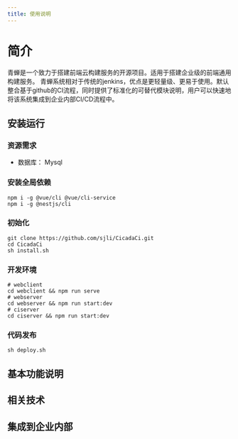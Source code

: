```yaml
---
title: 使用说明
---
```


# 简介

青蝉是一个致力于搭建前端云构建服务的开源项目。适用于搭建企业级的前端通用构建服务。
青蝉系统相对于传统的jenkins，优点是更轻量级、更易于使用。默认整合基于github的CI流程，同时提供了标准化的可替代模块说明，用户可以快速地将该系统集成到企业内部CI/CD流程中。

## 安装运行
### 资源需求
- 数据库： Mysql

### 安装全局依赖
```
npm i -g @vue/cli @vue/cli-service
npm i -g @nestjs/cli
```

### 初始化
```
git clone https://github.com/sjli/CicadaCi.git
cd CicadaCi
sh install.sh
```

### 开发环境
```
# webclient
cd webclient && npm run serve
# webserver
cd webserver && npm run start:dev
# ciserver
cd ciserver && npm run start:dev
```

### 代码发布
```
sh deploy.sh
```

## 基本功能说明
### 

## 相关技术

## 集成到企业内部

